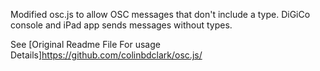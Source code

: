 Modified osc.js to allow OSC messages that don't include a type. DiGiCo console and iPad app sends messages without types. 

See [Original Readme File For usage Details]https://github.com/colinbdclark/osc.js/
